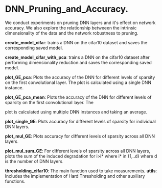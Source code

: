 # DNN_Pruning_and_Accuracy.
We conduct experiments on pruning DNN layers and it's effect on network accuracy. We also explore the relationship betweeen the intrinsic dimensionality of the data and the network robustness to pruning.

<B>create_model_cifa</B>r: trains a DNN on the cifar10 dataset and saves the corresponding saved model.

<B>create_model_cifar_with_pca</B>: trains a DNN on the cifar10 dataset after performing dimensionality reduction and saves the corresponding saved model.

<B>plot_GE_pca</B>: Plots the accuracy of the DNN for different levels of sparsity on the first convolutional layer. The plot is calculated using a single DNN instance.

<B>plot_GE_pca_mean</B>: Plots the accuracy of the DNN for different levels of sparsity on the first convolutional layer. The 

plot is calculated using multiple DNN instances and taking an average.

<B>plot_single_GE</B>: Plots accuracy for different levels of sparsity for individual DNN layers.

<B>plot_mul_GE</B>: Plots accuracy for different levels of sparsity across all DNN layers.

<B>plot_mul_sum_GE</B>: For different levels of sparsity across all DNN layers, plots the sum of the induced degradation for i>i\* where i\* in \{1,..d\} where d is the number of DNN layers.

<B>thresholding_cifar10</B>: The main function used to take measurements.
<B>utils</B>: Includes the implementation of Hard Thresholding and other auxiliary functions.




